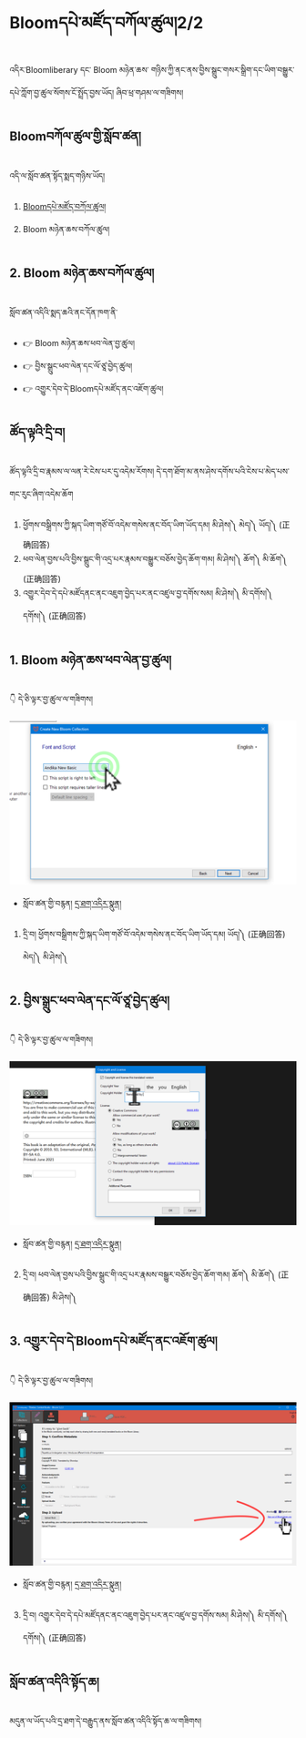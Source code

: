 # Bloomདཔེ་མཛོད་བཀོལ་ཚུལ།2/2

འདིར་Bloomliberary དང་ Bloom མཉེན་ཆས་ གཉིས་ཀྱི་ནང་ནས་བྱིས་སྒྲུང་གསར་སྒྲིག་དང་ཡིག་བསྒྱུར་དཔེ་ཀློག་བྱ་ཚུལ་སོགས་ངོ་སྤྲོད་བྱས་ཡོད། ཞིབ་ཕྲ་གཤམ་ལ་གཟིགས།

## Bloomབཀོལ་ཚུལ་གྱི་སློབ་ཚན།

འདི་ལ་སློབ་ཚན་སྟོད་སྨད་གཉིས་ཡོད།
1. [Bloomདཔེ་མཛོད་བཀོལ་ཚུལ།](https://github.com/buda-base/budax/blob/master/howtoguides/RAB11/index.md)
2. Bloom མཉེན་ཆས་བཀོལ་ཚུལ།

## 2. Bloom མཉེན་ཆས་བཀོལ་ཚུལ།

སློབ་ཚན་འདིའི་སྨད་ཆའི་ནང་དོན་ཁག་ནི་

- 👉 Bloom མཉེན་ཆས་ཕབ་ལེན་བྱ་ཚུལ།
- 👉 བྱིས་སྒྲུང་ཕབ་ལེན་དང་ལོ་ཙཱ་བྱེད་ཚུལ།
- 👉 འགྱུར་དེབ་དེ་Bloomདཔེ་མཛོད་ནང་འཇོག་ཚུལ།

## ཚོད་ལྟའི་དྲི་བ།

ཚོད་ལྟའི་དྲི་བ་རྣམས་ལ་ལན་རེ་ངེས་པར་དུ་འདེམ་རོགས། དེ་དག་ཐོག་མ་ནས་ཤེས་དགོས་པའི་ངེས་པ་མེད་པས་གང་རུང་ཞིག་འདེམ་ཆོག

1. ཕྱོགས་བསྒྲིགས་ཀྱི་སྐད་ཡིག་གཙོ་བོ་འདེམ་གསེས་ནང་བོད་ཡིག་ཡོད་དམ། མི་ཤེས།༽ མེད།༽ ཡོད།༽ (正确回答)
2. ཕབ་ལེན་བྱས་པའི་བྱིས་སྒྲུང་གི་འདྲ་པར་རྣམས་བསྒྱུར་བཅོས་བྱེད་ཆོག་གམ། མི་ཤེས།༽ ཆོག༽ མི་ཆོག༽ (正确回答)
3. འགྱུར་དེབ་དེ་དཔེ་མཛོདནང་ནང་འཇུག་བྱེད་པར་ནང་འཛུལ་བྱ་དགོས་སམ། མི་ཤེས།༽ མི་དགོས།༽ དགོས།༽ (正确回答)

## 1. Bloom མཉེན་ཆས་ཕབ་ལེན་བྱ་ཚུལ།

👇 དེ་ཅི་ལྟར་བྱ་ཚུལ་ལ་གཟིགས།

![800](images/000001.png)


- སློབ་ཚན་གྱི་བརྙན། [དྲ་ཐག་འདིར་སྣུན།](https://drive.google.com/file/d/1PFF3L1-AlUXp1ZpDn7Mandgkurl1pSzH/view?usp=share_link)

1. དྲི་བ། ཕྱོགས་བསྒྲིགས་ཀྱི་སྐད་ཡིག་གཙོ་བོ་འདེམ་གསེས་ནང་བོད་ཡིག་ཡོད་དམ། 
ཡོད།༽ (正确回答) མེད།༽ མི་ཤེས།༽

## 2. བྱིས་སྒྲུང་ཕབ་ལེན་དང་ལོ་ཙཱ་བྱེད་ཚུལ།

👇 དེ་ཅི་ལྟར་བྱ་ཚུལ་ལ་གཟིགས།

![800](images/000002.png)


- སློབ་ཚན་གྱི་བརྙན། [དྲ་ཐག་འདིར་སྣུན།](https://drive.google.com/file/d/1tHyFhvaL56LPsqHSsxPARjF1qJrDs2-h/view?usp=share_link)


2. དྲི་བ། ཕབ་ལེན་བྱས་པའི་བྱིས་སྒྲུང་གི་འདྲ་པར་རྣམས་བསྒྱུར་བཅོས་བྱེད་ཆོག་གམ། 
ཆོག༽ མི་ཆོག༽ (正确回答) མི་ཤེས།༽

## 3. འགྱུར་དེབ་དེ་Bloomདཔེ་མཛོད་ནང་འཇོག་ཚུལ།

👇 དེ་ཅི་ལྟར་བྱ་ཚུལ་ལ་གཟིགས།

![800](images/000003.png)
 

- སློབ་ཚན་གྱི་བརྙན། [དྲ་ཐག་འདིར་སྣུན།](https://drive.google.com/file/d/18EgTZeGeyn3TmJuLScYckahuu5tnId11/view?usp=share_link)


3. དྲི་བ། འགྱུར་དེབ་དེ་དཔེ་མཛོདནང་ནང་འཇུག་བྱེད་པར་ནང་འཛུལ་བྱ་དགོས་སམ། 
མི་ཤེས།༽ མི་དགོས།༽ དགོས།༽ (正确回答)

## སློབ་ཚན་འདིའི་སྟོད་ཆ།

མདུན་ལ་ཡོད་པའི་དྲ་ཐག་དེ་བརྒྱུད་ནས་སློབ་ཚན་འདིའི་སྟོད་ཆ་ལ་གཟིགས།

